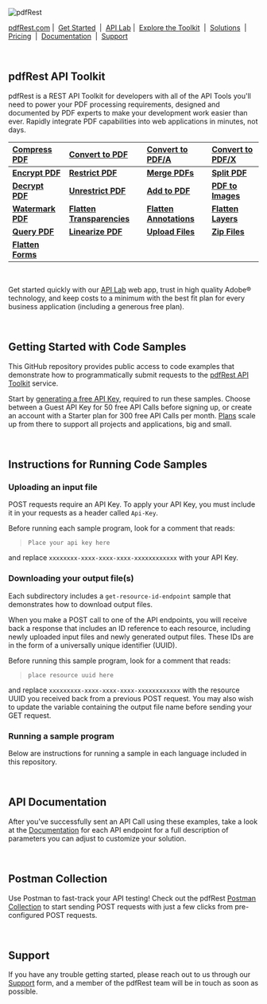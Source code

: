 ![pdfRest](https://cms.pdfrest.com/content/images/2022/11/pdfRest_logo_tag_750_275_light_bg.png)

[pdfRest.com](https://pdfrest.com)&nbsp;|&nbsp; [Get Started](https://pdfrest.com/getstarted) &nbsp;|&nbsp; [API Lab](https://pdfrest.com/apilab)&nbsp;|&nbsp; [Explore the Toolkit](https://pdfrest.com/apitoolkit) &nbsp;|&nbsp; [Solutions](https://pdfrest.com/solutions/) &nbsp;|&nbsp; [Pricing](https://pdfrest.com/pricing) &nbsp;|&nbsp; [Documentation](https://pdfrest.com/documentation.html) &nbsp;|&nbsp; [Support](https://pdfrest.com/support)

<br>

## pdfRest API Toolkit

pdfRest is a REST API Toolkit for developers with all of the API Tools you'll need to power your PDF processing requirements, designed and documented by PDF experts to make your development work easier than ever. Rapidly integrate PDF capabilities into web applications in minutes, not days.

| [Compress PDF](https://pdfrest.com/apitoolkit/compress-pdf/)       | [Convert to PDF](https://pdfrest.com/apitoolkit/convert-to-pdf/)                     | **[Convert to PDF/A](https://pdfrest.com/apitoolkit/convert-to-pdfa/)**            |      [Convert to PDF/X](https://pdfrest.com/apitoolkit/convert-to-pdfx/)             |
| :----------------------------------------------------------------- | :----------------------------------------------------------------------------------- | :----------------------------------------------------------------- | :---------------------------------------------------------------------- |
| **[Encrypt PDF](https://pdfrest.com/apitoolkit/encrypt-pdf/)**     | **[Restrict PDF](https://pdfrest.com/apitoolkit/restrict-pdf/)**                     | **[Merge PDFs](https://pdfrest.com/apitoolkit/merge-pdfs/)**       | **[Split PDF](https://pdfrest.com/apitoolkit/split-pdf/)** | 
| **[Decrypt PDF](https://pdfrest.com/apitoolkit/encrypt-pdf/)**     | **[Unrestrict PDF](https://pdfrest.com/apitoolkit/restrict-pdf/)**                   | **[Add to PDF](https://pdfrest.com/apitoolkit/add-to-pdf/)**       | **[PDF to Images](https://pdfrest.com/apitoolkit/pdf-to-images/)**         |
| **[Watermark PDF](https://pdfrest.com/apitoolkit/watermark-pdf/)** | **[Flatten Transparencies](https://pdfrest.com/apitoolkit/flatten-transparencies/)** | **[Flatten Annotations](https://pdfrest.com/apitoolkit/flatten-annotations/)** | **[Flatten Layers](https://pdfrest.com/apitoolkit/flatten-layers/)** |
**[Query PDF](https://pdfrest.com/apitoolkit/query-pdf/)**           | **[Linearize PDF](https://pdfrest.com/apitoolkit/linearize-pdf/)**   | **[Upload Files](https://pdfrest.com/apitoolkit/upload-files/)**                   | **[Zip Files](https://pdfrest.com/apitoolkit/zip-files/)**
| **[Flatten Forms](https://pdfrest.com/apitoolkit/flatten-forms/)**

<br>

Get started quickly with our [API Lab](https://pdfrest.com/apilab/) web app, trust in high quality Adobe® technology, and keep costs to a minimum with the best fit plan for every business application (including a generous free plan).

<br>

## Getting Started with Code Samples

This GitHub repository provides public access to code examples that demonstrate how to programmatically submit requests to the [pdfRest API Toolkit](https://pdfrest.com) service.

Start by [generating a free API Key](https://pdfrest.com/getstarted), required to run these samples. Choose between a Guest API Key for 50 free API Calls before signing up, or create an account with a Starter plan for 300 free API Calls per month. [Plans](https://pdfrest.com/pricing) scale up from there to support all projects and applications, big and small.

<br>

## Instructions for Running Code Samples

### Uploading an input file

POST requests require an API Key. To apply your API Key, you must include it in your requests as a header called `Api-Key`.

Before running each sample program, look for a comment that reads:

> `Place your api key here`

and replace `xxxxxxxx-xxxx-xxxx-xxxx-xxxxxxxxxxxx` with your API Key.

### Downloading your output file(s)

Each subdirectory includes a `get-resource-id-endpoint` sample that demonstrates how to download output files.

When you make a POST call to one of the API endpoints, you will receive back a response that includes an ID reference to each resource, including newly uploaded input files and newly generated output files. These IDs are in the form of a universally unique identifier (UUID).

Before running this sample program, look for a comment that reads:

> `place resource uuid here`

and replace `xxxxxxxxx-xxxx-xxxx-xxxx-xxxxxxxxxxxx` with the resource UUID you received back from a previous POST request. You may also wish to update the variable containing the output file name before sending your GET request.

### Running a sample program

Below are instructions for running a sample in each language included in this repository.

<br>

## API Documentation

After you've successfully sent an API Call using these examples, take a look at the [Documentation](https://pdfrest.com/documentation.html) for each API endpoint for a full description of parameters you can adjust to customize your solution.

<br>

## Postman Collection

Use Postman to fast-track your API testing! Check out the pdfRest [Postman Collection](https://www.postman.com/pdfrest/) to start sending POST requests with just a few clicks from pre-configured POST requests.

<br>

## Support

If you have any trouble getting started, please reach out to us through our [Support](https://pdfrest.com/support) form, and a member of the pdfRest team will be in touch as soon as possible.
